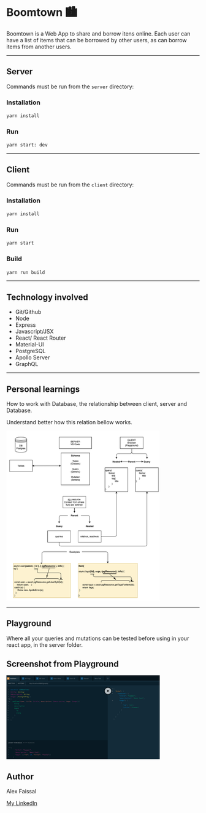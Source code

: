 # Boomtown 🏙
Boomtown is a Web App to share and borrow itens online.
Each user can have a list of items that can be borrowed by other users, as can borrow items from another users.

---

## Server

Commands must be run from the `server` directory:

### Installation

```bash
yarn install
```

### Run

```bash
yarn start: dev
```
--- 
## Client

Commands must be run from the `client` directory:

### Installation

```bash
yarn install
```

### Run

```bash
yarn start
```

### Build

```bash
yarn run build
```

---
## Technology involved
* Git/Github
* Node
* Express
* Javascript/JSX
* React/ React Router
* Material-UI
* PostgreSQL
* Apollo Server
* GraphQL

---
## Personal learnings
How to work with Database, the relationship between client, server and Database.

Understand better how this relation bellow works.

<img src="./client/images/graphql diagram.png" alt="graphql diagram" width="400"/>

---
## Playground
Where all your queries and mutations can be tested before using in your react app, in the server folder.

## Screenshot from Playground
<img src="./client/images/Playground.png" alt="graphql diagram" width="400"/>

## Author

Alex Faissal

[My LinkedIn](https://www.linkedin.com/in/alex-faissal/)